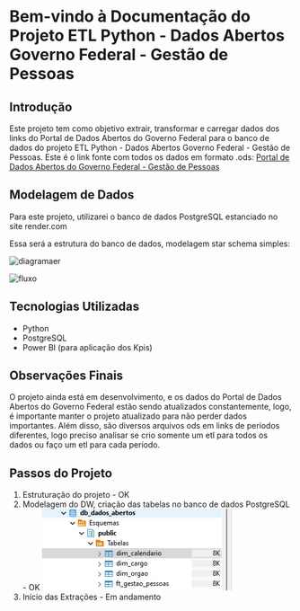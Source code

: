 # Bem-vindo à Documentação do Projeto ETL Python - Dados Abertos Governo Federal - Gestão de Pessoas

## Introdução

Este projeto tem como objetivo extrair, transformar e carregar dados dos links do Portal de Dados Abertos do Governo Federal para o banco de dados do projeto ETL Python - Dados Abertos Governo Federal - Gestão de Pessoas.
Este é o link fonte com todos os dados em formato .ods: [Portal de Dados Abertos do Governo Federal - Gestão de Pessoas](https://dados.gov.br/dados/conjuntos-dados/gestao-de-pessoas-executivo-federal---cargos-vagos-e-vacancias)

## Modelagem de Dados

Para este projeto, utilizarei o banco de dados PostgreSQL estanciado no site render.com

Essa será a estrutura do banco de dados, modelagem star schema simples:

![diagramaer](https://github.com/user-attachments/assets/6711f9f5-2560-4de5-a577-e84d2caa92c2)


![fluxo](https://github.com/user-attachments/assets/8093ceab-fa77-48c8-9e4f-36210cece445)


## Tecnologias Utilizadas

- Python
- PostgreSQL
- Power BI (para aplicação dos Kpis)

## Observações Finais

O projeto ainda está em desenvolvimento, e os dados do Portal de Dados Abertos do Governo Federal estão sendo atualizados constantemente, logo, é importante manter o projeto atualizado para não perder dados importantes.
Além disso, são diversos arquivos ods em links de períodos diferentes, logo preciso analisar se crio somente um etl para todos os dados ou faço um etl para cada período.

## Passos do Projeto

1. Estruturação do projeto - OK
2. Modelagem do DW, criação das tabelas no banco de dados PostgreSQL - OK
![tabelas](image.png)
3. Início das Extrações - Em andamento

